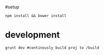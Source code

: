 
#setup

    npm install && bower install


# development

    grunt dev #continously build proj to /build

 
